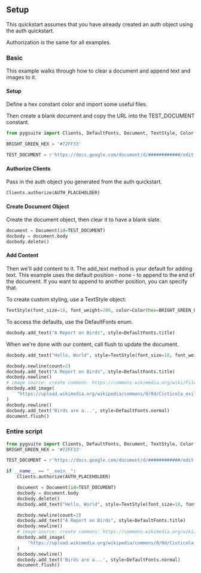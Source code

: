 ## Setup

This quickstart assumes that you have already created an auth object using the auth quickstart.

Authorization is the same for all examples.

### Basic

This example walks through how to clear a document and append text and images to it.

#### Setup

Define a hex constant color and import some useful files.

Then create a blank document and copy the URL into the TEST_DOCUMENT constant.

```python
from pygsuite import Clients, DefaultFonts, Document, TextStyle, Color

BRIGHT_GREEN_HEX = '#72FF33'

TEST_DOCUMENT = r'https://docs.google.com/document/d/############/edit'

```

#### Authorize Clients

Pass in the auth object you generated from the auth quickstart.

```python
Clients.authorize(AUTH_PLACEHOLDER)
```

#### Create Document Object

Create the document object, then clear it to have a blank slate.

```python
document = Document(id=TEST_DOCUMENT)
docbody = document.body
docbody.delete()
```

#### Add Content

Then we'll add content to it. The add_text method is your default for adding text. This example uses the
default position - none - to append to the end of the document. If you want to append to another position,
you can specify that.

To create custom styling, use a TextStyle object:

```python
TextStyle(font_size=18, font_weight=200, color=Color(hex=BRIGHT_GREEN_HEX))
```

To access the defaults, use the DefaultFonts enum.

```python
docbody.add_text("A Report on Birds", style=DefaultFonts.title)
```

When we're done with our content, call flush to update the document.

```python
docbody.add_text("Hello, World", style=TextStyle(font_size=18, font_weight=200, color=Color(hex=BRIGHT_GREEN_HEX)))

docbody.newline(count=2)
docbody.add_text("A Report on Birds", style=DefaultFonts.title)
docbody.newline()
# image source: create commons: https://commons.wikimedia.org/wiki/File:Cisticola_exilis.jpg
docbody.add_image(
    "https://upload.wikimedia.org/wikipedia/commons/0/0d/Cisticola_exilis.jpg"
)
docbody.newline()
docbody.add_text('Birds are a...', style=DefaultFonts.normal)
document.flush()

```

### Entire script

```python
from pygsuite import Clients, DefaultFonts, Document, TextStyle, Color
BRIGHT_GREEN_HEX = '#72FF33'

TEST_DOCUMENT = r'https://docs.google.com/document/d/############/edit'

if __name__ == "__main__":
    Clients.authorize(AUTH_PLACEHOLDER)

    document = Document(id=TEST_DOCUMENT)
    docbody = document.body
    docbody.delete()
    docbody.add_text("Hello, World", style=TextStyle(font_size=18, font_weight=200, color=Color(hex=BRIGHT_GREEN_HEX)))

    docbody.newline(count=2)
    docbody.add_text("A Report on Birds", style=DefaultFonts.title)
    docbody.newline()
    # image source: create commons: https://commons.wikimedia.org/wiki/File:Cisticola_exilis.jpg
    docbody.add_image(
        "https://upload.wikimedia.org/wikipedia/commons/0/0d/Cisticola_exilis.jpg"
    )
    docbody.newline()
    docbody.add_text('Birds are a...', style=DefaultFonts.normal)
    document.flush()


```
